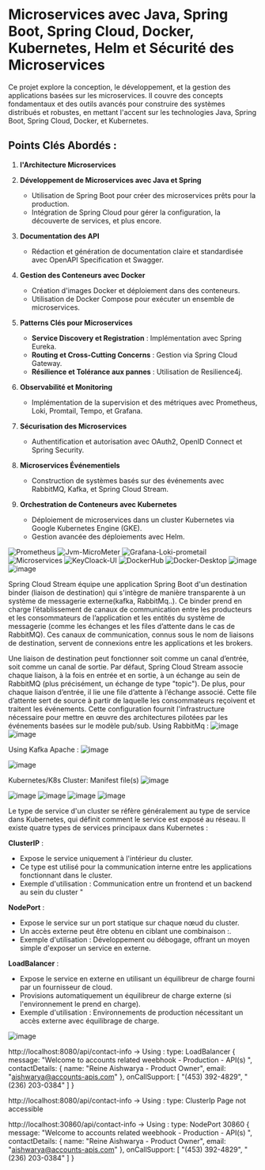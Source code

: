 # Microservices avec Java, Spring Boot, Spring Cloud, Docker, Kubernetes, Helm et Sécurité des Microservices

Ce projet explore la conception, le développement, et la gestion des applications basées sur les microservices. Il couvre des concepts fondamentaux et des outils avancés pour construire des systèmes distribués et robustes, en mettant l'accent sur les technologies Java, Spring Boot, Spring Cloud, Docker, et Kubernetes.

## Points Clés Abordés :

1. **l'Architecture Microservices**

2. **Développement de Microservices avec Java et Spring**

   - Utilisation de Spring Boot pour créer des microservices prêts pour la production.
   - Intégration de Spring Cloud pour gérer la configuration, la découverte de services, et plus encore.

3. **Documentation des API**

   - Rédaction et génération de documentation claire et standardisée avec OpenAPI Specification et Swagger.

4. **Gestion des Conteneurs avec Docker**

   - Création d'images Docker et déploiement dans des conteneurs.
   - Utilisation de Docker Compose pour exécuter un ensemble de microservices.

5. **Patterns Clés pour Microservices**

   - **Service Discovery et Registration** : Implémentation avec Spring Eureka.
   - **Routing et Cross-Cutting Concerns** : Gestion via Spring Cloud Gateway.
   - **Résilience et Tolérance aux pannes** : Utilisation de Resilience4j.

6. **Observabilité et Monitoring**

   - Implémentation de la supervision et des métriques avec Prometheus, Loki, Promtail, Tempo, et Grafana.

7. **Sécurisation des Microservices**

   - Authentification et autorisation avec OAuth2, OpenID Connect et Spring Security.

8. **Microservices Événementiels**

   - Construction de systèmes basés sur des événements avec RabbitMQ, Kafka, et Spring Cloud Stream.

9. **Orchestration de Conteneurs avec Kubernetes**

    - Déploiement de microservices dans un cluster Kubernetes via Google Kubernetes Engine (GKE).
    - Gestion avancée des déploiements avec Helm.

![Prometheus](https://github.com/user-attachments/assets/cf21c79a-2cca-4b3f-a855-d74e3553f194)
![Jvm-MicroMeter](https://github.com/user-attachments/assets/a5918457-98d5-476a-8d1e-07fd7e3389af)
![Grafana-Loki-prometail](https://github.com/user-attachments/assets/3c0156ac-654d-4343-ab84-639864cdb423)
![Microservices](https://github.com/user-attachments/assets/1a15c7ce-c810-4fb6-973c-984f9d3a1182)
![KeyCloack-UI](https://github.com/user-attachments/assets/ae2fc2d7-9eb0-455d-9f0e-8925d0b2077a)
![DockerHub](https://github.com/user-attachments/assets/e7ff1be9-35c3-4daf-8dce-fc07508095aa)
![Docker-Desktop](https://github.com/user-attachments/assets/b683342c-d070-4b3a-a4e8-224b148ddddf)
![image](https://github.com/user-attachments/assets/1ca20596-bdb5-4d33-823e-4ab3166ea7d2)
![image](https://github.com/user-attachments/assets/2f6726c9-8441-4bd3-95a8-7ceabd983780)

 
Spring Cloud Stream équipe une application Spring Boot d'un destination binder (liaison de destination) qui s'intègre de manière transparente à un système de messagerie externe(kafka, RabbitMq..). Ce binder prend en charge l’établissement de canaux de communication entre les producteurs et les consommateurs de l’application et les entités du système de messagerie (comme les échanges et les files d’attente dans le cas de RabbitMQ). Ces canaux de communication, connus sous le nom de liaisons de destination, servent de connexions entre les applications et les brokers.

Une liaison de destination peut fonctionner soit comme un canal d’entrée, soit comme un canal de sortie. Par défaut, Spring Cloud Stream associe chaque liaison, à la fois en entrée et en sortie, à un échange au sein de RabbitMQ (plus précisément, un échange de type "topic"). De plus, pour chaque liaison d’entrée, il lie une file d’attente à l’échange associé. Cette file d’attente sert de source à partir de laquelle les consommateurs reçoivent et traitent les événements. Cette configuration fournit l'infrastructure nécessaire pour mettre en œuvre des architectures pilotées par les événements basées sur le modèle pub/sub.
Using RabbitMq :
![image](https://github.com/user-attachments/assets/fb57429f-5e34-4ec2-9132-945f2391a94b)
![image](https://github.com/user-attachments/assets/da637817-b288-4793-864c-79aa143ed1d0)

Using Kafka Apache :
![image](https://github.com/user-attachments/assets/cbd4b31a-ed0f-413a-9c39-0d7a4e50e2e2)

![image](https://github.com/user-attachments/assets/4c0417cb-d254-40f8-9b7a-e2fc0738f3b2)

Kubernetes/K8s Cluster:
Manifest file(s)
![image](https://github.com/user-attachments/assets/a8200aa1-0757-4259-9272-d004c8b7a569)

![image](https://github.com/user-attachments/assets/579639b8-6062-4d27-8254-97913b92630b)
![image](https://github.com/user-attachments/assets/069995a1-c6e8-46f3-8c49-a30fb2e3005f)
![image](https://github.com/user-attachments/assets/db82b443-25ae-40b0-9c79-449672909768)
![image](https://github.com/user-attachments/assets/b700873c-43e4-44ff-a028-da3cdc635e02)

Le type de service d'un cluster se réfère généralement au type de service dans Kubernetes, qui définit comment le service est exposé au réseau. Il existe quatre types de services principaux dans Kubernetes :

**ClusterIP** :

- Expose le service uniquement à l'intérieur du cluster.
- Ce type est utilisé pour la communication interne entre les applications fonctionnant dans le cluster.
- Exemple d'utilisation : Communication entre un frontend et un backend au sein du cluster "

**NodePort** :

- Expose le service sur un port statique sur chaque nœud du cluster.
- Un accès externe peut être obtenu en ciblant une combinaison <NodeIP>:<NodePort>.
- Exemple d'utilisation : Développement ou débogage, offrant un moyen simple d'exposer un service en externe.

**LoadBalancer** :

- Expose le service en externe en utilisant un équilibreur de charge fourni par un fournisseur de cloud.
- Provisions automatiquement un équilibreur de charge externe (si l'environnement le prend en charge).
- Exemple d'utilisation : Environnements de production nécessitant un accès externe avec équilibrage de charge.

![image](https://github.com/user-attachments/assets/a1b0ccdc-36be-4fc4-98ae-9d03d73f6073)

http://localhost:8080/api/contact-info  -> Using : type: LoadBalancer
{
message: "Welcome to  accounts related weebhook - Production - API(s) ",
contactDetails: {
name: "Reine Aishwarya - Product Owner",
email: "aishwarya@accounts-apis.com"
},
onCallSupport: [
"(453) 392-4829",
"(236) 203-0384"
]
}

http://localhost:8080/api/contact-info  -> Using : type: ClusterIp
Page not accessible 

http://localhost:30860/api/contact-info  -> Using : type: NodePort 30860
{
message: "Welcome to  accounts related weebhook - Production - API(s) ",
contactDetails: {
name: "Reine Aishwarya - Product Owner",
email: "aishwarya@accounts-apis.com"
},
onCallSupport: [
"(453) 392-4829",
"(236) 203-0384"
]
}
